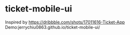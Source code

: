 # ticket-mobile-ui
Inspired by https://dribbble.com/shots/17011616-Ticket-App
Demo:jerrychiu0863.github.io/ticket-mobile-ui/
